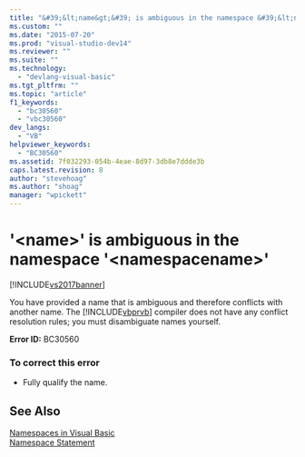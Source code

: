 ```yaml
---
title: "&#39;&lt;name&gt;&#39; is ambiguous in the namespace &#39;&lt;namespacename&gt;&#39; | Microsoft Docs"
ms.custom: ""
ms.date: "2015-07-20"
ms.prod: "visual-studio-dev14"
ms.reviewer: ""
ms.suite: ""
ms.technology: 
  - "devlang-visual-basic"
ms.tgt_pltfrm: ""
ms.topic: "article"
f1_keywords: 
  - "bc30560"
  - "vbc30560"
dev_langs: 
  - "VB"
helpviewer_keywords: 
  - "BC30560"
ms.assetid: 7f032293-054b-4eae-8d97-3db8e7ddde3b
caps.latest.revision: 8
author: "stevehoag"
ms.author: "shoag"
manager: "wpickett"
---
```

# &#39;&lt;name&gt;&#39; is ambiguous in the namespace &#39;&lt;namespacename&gt;&#39;
[!INCLUDE[vs2017banner](../../../visual-basic/includes/vs2017banner.md)]

You have provided a name that is ambiguous and therefore conflicts with another name. The [!INCLUDE[vbprvb](../../../csharp/programming-guide/concepts/linq/includes/vbprvb-md.md)] compiler does not have any conflict resolution rules; you must disambiguate names yourself.  
  
 **Error ID:** BC30560  
  
### To correct this error  
  
-   Fully qualify the name.  
  
## See Also  
 [Namespaces in Visual Basic](../../../visual-basic/programming-guide/program-structure/namespaces.md)   
 [Namespace Statement](../../../visual-basic/language-reference/statements/namespace-statement.md)